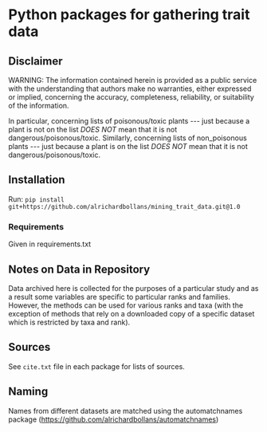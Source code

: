 # Python packages for gathering trait data

## Disclaimer

WARNING: The information contained herein is provided as a public service with the understanding that authors make no
warranties, either expressed or implied, concerning the accuracy, completeness, reliability, or suitability of the
information.

In particular, concerning lists of poisonous/toxic plants --- just because a plant is not on the list *DOES NOT* mean
that it is not dangerous/poisonous/toxic. Similarly, concerning lists of non_poisonous plants --- just because a plant
is on the list *DOES NOT* mean that it is not dangerous/poisonous/toxic.

## Installation

Run:
`pip install git+https://github.com/alrichardbollans/mining_trait_data.git@1.0`

### Requirements

Given in requirements.txt

## Notes on Data in Repository

Data archived here is collected for the purposes of a particular study and as a result some variables are specific to
particular ranks and families. However, the methods can be used for various ranks and taxa (with the exception of
methods that rely on a downloaded copy of a specific dataset which is restricted by taxa and rank).

## Sources

See `cite.txt` file in each package for lists of sources.

## Naming

Names from different datasets are matched using the automatchnames
package (https://github.com/alrichardbollans/automatchnames)